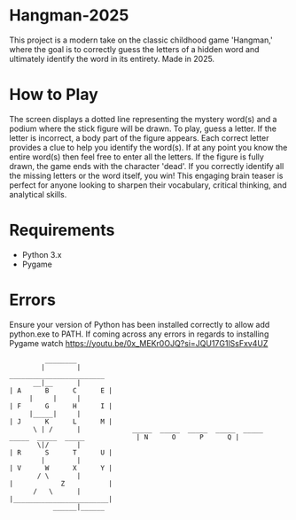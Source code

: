 # Hangman-2025
This project is a modern take on the classic childhood game 'Hangman,' where the goal is to correctly guess the letters of a hidden word and ultimately identify the word in its entirety. Made in 2025.

# How to Play
The screen displays a dotted line representing the mystery word(s) and a podium where the stick figure will be drawn. To play, guess a letter. If the letter is incorrect, a body part of the figure appears. Each correct letter provides a clue to help you identify the word(s). If at any point you know the entire word(s) then feel free to enter all the letters. If the figure is fully drawn, the game ends with the character 'dead'. If you correctly identify all the missing letters or the word itself, you win! This engaging brain teaser is perfect for anyone looking to sharpen their vocabulary, critical thinking, and analytical skills.

# Requirements
- Python 3.x
- Pygame

# Errors
Ensure your version of Python has been installed correctly to allow add python.exe to PATH. If coming across any errors in regards to installing Pygame watch https://youtu.be/0x_MEKr0OJQ?si=JQU17G1lSsFxv4UZ

             ________
            |        |                                                                                 ________________________
          __|__      |                                                                                | A      B      C      E |
         |     |     |                                                                                | F      G      H      I |
         |_____|     |                                                                                | J      K      L      M |
          \ | /      |             _____  _____  _____  _____  _____  _____  _____  _____             | N      O      P      Q |
           \|/       |                                                                                | R      S      T      U |
            |        |                                                                                | V      W      X      Y |
           / \       |                                                                                |            Z           |
          /   \      |                                                                                |________________________|
               ______|______
